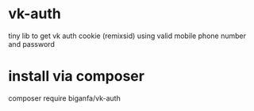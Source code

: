 # vk-auth
tiny lib to get vk auth cookie (remixsid) using valid mobile phone number and password


# install via composer

composer require biganfa/vk-auth
